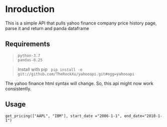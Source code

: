 # Inroduction

This is a simple API that pulls yahoo finance company price history page, parse it and return and panda dataframe

## Requirements
> `python-3.7`\
> `pandas-0.25`

> Install with pip ` pip install -e git://github.com/TheRockXu/yahooapi.git#egg=yahooapi`

The yahoo finance html syntax will change. So, this api might now work consistently.

## Usage

`get_pricing(["AAPL", "IBM"], start_date ="2006-1-1", end_date="2018-1-1")`
